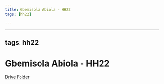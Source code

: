 ```yaml
---
title: Gbemisola Abiola - HH22
tags: [hh22]

---
```


---
tags: hh22
---

# Gbemisola Abiola - HH22

[Drive Folder](https://drive.google.com/drive/folders/1qmU3_AvDAemrVc93vc-tbrlaJ-4AHF8b?usp=sharing)